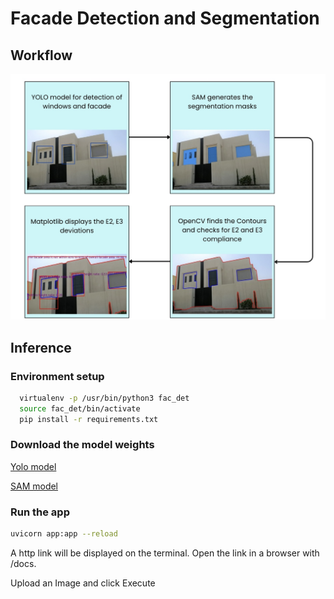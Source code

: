 
# Facade Detection and Segmentation



## Workflow

![App Screenshot](https://github.com/Nanditharangu/Facade_Detection/blob/main/samples/IMG_9908.jpg?raw=true)


## Inference

### Environment setup

```bash
  virtualenv -p /usr/bin/python3 fac_det
  source fac_det/bin/activate
  pip install -r requirements.txt
```
### Download the model weights

[Yolo model](https://linktodocumentation)

[SAM model](https://dl.fbaipublicfiles.com/segment_anything/sam_vit_b_01ec64.pth)

### Run the app
```bash
uvicorn app:app --reload  
```
A http link will be displayed on the terminal. Open the link in a browser with /docs. 

Upload an Image and click Execute
    